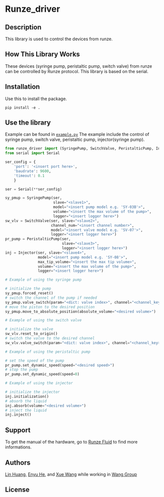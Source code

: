 # Runze_driver

## Description

This library is used to control the devices from runze.
## How This Library Works
These devices (syringe pump, peristaltic pump, switch valve)  from runze  can be controlled by Runze protocol. This library is based on the serial.
## Installation

Use this to install the package.

```
pip install -e .
```
## Use the library
Example can be found in [`example.py`](./example.py)
The example include the control of syringe pump, switch valve, peristaltic pump, injector(syringe pump).

```python
from runze_driver import (SyringePump, SwitchValve, PeristalticPump, Injector)
from serial import Serial

ser_config = {
    'port': '<insert port here>',
    'baudrate': 9600,
    'timeout': 0.1
    }

ser = Serial(**ser_config)

sy_pmup = SyringePump(ser, 
                      slave="<slave1>", 
                      model="<insert pump model e.g. 'SY-03B'>", 
                      volume="<insert the max volume of the pump>", 
                      logger="<insert logger here>")
sw_vlv = SwitchValve(ser, slave="<slave2>", 
                     channel_num="<insert channel number>", 
                     model="<insert valve model e.g. 'SV-07'>", 
                     logger="<insert logger here>") 
pr_pump = PeristalticPump(ser, 
                          slave="<slave3>", 
                          logger="<insert logger here>")
inj = Injector(ser, slave="<slave4>", 
               model="<insert pump model e.g. 'SY-08'>", 
               max_tip_volume="<insert the max tip volume>", 
               volume="<insert the max volume of the pump>", 
               logger="<insert logger here>")

# Example of using the syringe pump

# initialize the pump
sy_pmup.forced_reset()
# switch the channel of the pump if needed
sy_pmup.valve_switch(param="<dict: valve index>", channel="<channel_key>")
# move the piston to the desired position
sy_pmup.move_to_absolute_position(absolute_volume="<desired volume>")

# Example of using the switch valve

# initialize the valve
sw_vlv.reset_to_origin()
# switch the valve to the desired channel
sw_vlv.valve_switch(param="<dict: valve index>", channel="<channel_key>")

# Example of using the peristaltic pump

# set the speed of the pump
pr_pump.set_dynamic_speed(speed="<desired speed>")
# stop the pump
pr_pump.set_dynamic_speed(speed=0)

# Example of using the injector

# initialize the injector
inj.initialization()
# absorb the liquid
inj.absorb(volume="<desired volume>")
# inject the liquid
inj.inject()

```

## Support
To get the manual of the hardware, go to [Runze Fluid](https://www.runzefluid.com/) to find more informations.
## Authors

[Lin Huang](huanglin1757@stu.xmu.edu.cn), [Enyu He](409476555@qq.com), and [Xue Wang]() while working in [Wang Group](https://cwang.xmu.edu.cn/)

## License